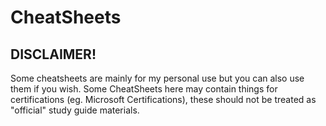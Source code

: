 # CheatSheets

## DISCLAIMER!

Some cheatsheets are mainly for my personal use but you can also use them if you wish. Some CheatSheets here may contain things for certifications (eg. Microsoft Certifications), these should not be treated as "official" study guide materials.
